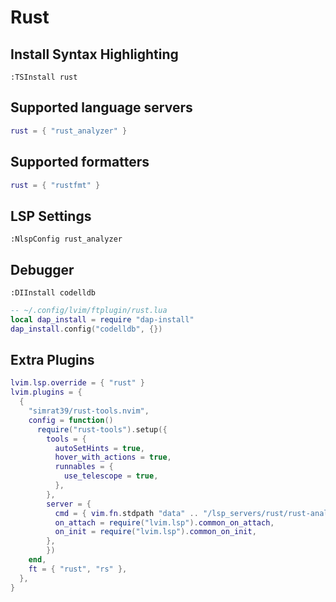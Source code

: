 # Rust

## Install Syntax Highlighting

```vim
:TSInstall rust
```

## Supported language servers

```lua
rust = { "rust_analyzer" }
```

## Supported formatters

```lua
rust = { "rustfmt" }
```

## LSP Settings

```vim
:NlspConfig rust_analyzer
```

## Debugger

```vim
:DIInstall codelldb
```

```lua
-- ~/.config/lvim/ftplugin/rust.lua
local dap_install = require "dap-install"
dap_install.config("codelldb", {})
```

## Extra Plugins

```lua
lvim.lsp.override = { "rust" }
lvim.plugins = {
  {
    "simrat39/rust-tools.nvim",
    config = function()
      require("rust-tools").setup({
        tools = {
          autoSetHints = true,
          hover_with_actions = true,
          runnables = {
            use_telescope = true,
          },
        },
        server = {
          cmd = { vim.fn.stdpath "data" .. "/lsp_servers/rust/rust-analyzer" },
          on_attach = require("lvim.lsp").common_on_attach,
          on_init = require("lvim.lsp").common_on_init,
        },
        })
    end,
    ft = { "rust", "rs" },
  },
}
```
